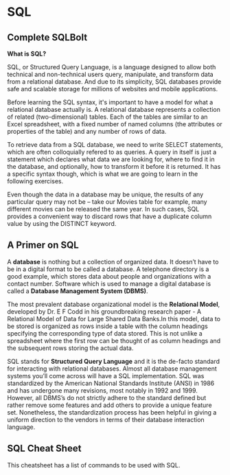 # SQL

## Complete SQLBolt

**What is SQL?**

  SQL, or Structured Query Language, is a language designed to allow both technical and non-technical users query, manipulate, and transform data from a relational database. And due to its simplicity, SQL databases provide safe and scalable storage for millions of websites and mobile applications.

  Before learning the SQL syntax, it's important to have a model for what a relational database actually is. A relational database represents a collection of related (two-dimensional) tables. Each of the tables are similar to an Excel spreadsheet, with a fixed number of named columns (the attributes or properties of the table) and any number of rows of data.

  To retrieve data from a SQL database, we need to write SELECT statements, which are often colloquially refered to as queries. A query in itself is just a statement which declares what data we are looking for, where to find it in the database, and optionally, how to transform it before it is returned. It has a specific syntax though, which is what we are going to learn in the following exercises.

  Even though the data in a database may be unique, the results of any particular query may not be – take our Movies table for example, many different movies can be released the same year. In such cases, SQL provides a convenient way to discard rows that have a duplicate column value by using the DISTINCT keyword.

## A Primer on SQL

  A **database** is nothing but a collection of organized data. It doesn’t have to be in a digital format to
  be called a database. A telephone directory is a good example, which stores data about people and
  organizations with a contact number. Software which is used to manage a digital database is called
  a **Database Management System (DBMS)**.

  The most prevalent database organizational model is the **Relational Model**, developed by Dr. E F
Codd in his groundbreaking research paper - A Relational Model of Data for Large Shared Data
Banks.In this model, data to be stored is organized as rows inside a table with the column headings
specifying the corresponding type of data stored. This is not unlike a spreadsheet where the first
row can be thought of as column headings and the subsequent rows storing the actual data.

SQL stands for **Structured Query Language** and it is the de-facto standard for interacting with
relational databases. Almost all database management systems you’ll come across will have a SQL
implementation. SQL was standardized by the American National Standards Institute (ANSI) in
1986 and has undergone many revisions, most notably in 1992 and 1999. However, all DBMS’s do
not strictly adhere to the standard defined but rather remove some features and add others to provide
a unique feature set. Nonetheless, the standardization process has been helpful in giving a uniform
direction to the vendors in terms of their database interaction language.

## SQL Cheat Sheet

  This cheatsheet has a list of commands to be used with SQL.

